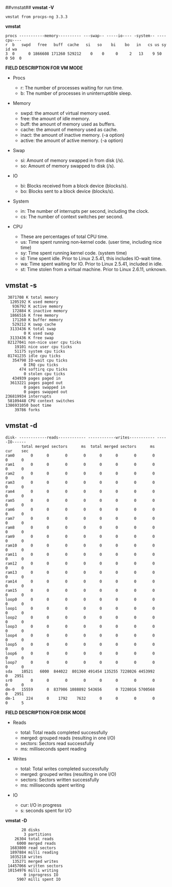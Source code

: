 ##vmstat##
**vmstat -V**

	vmstat from procps-ng 3.3.3

**vmstat**

	procs -----------memory---------- ---swap-- -----io---- -system-- ----cpu----
	r  b   swpd   free   buff  cache   si   so    bi    bo   in   cs us sy id wa
	3  0      0 1866608 171260 529212    0    0     0     2   13    9 50  0 50  0

**FIELD DESCRIPTION FOR VM MODE**

- Procs
	- r: The number of processes waiting for run time.
	- b: The number of processes in uninterruptible sleep.

- Memory
	- swpd: the amount of virtual memory used.
	- free: the amount of idle memory.
	- buff: the amount of memory used as buffers.
	- cache: the amount of memory used as cache.
	- inact: the amount of inactive memory.  (-a option)
	- active: the amount of active memory.  (-a option)

- Swap
	- si: Amount of memory swapped in from disk (/s).
	- so: Amount of memory swapped to disk (/s).

- IO
	- bi: Blocks received from a block device (blocks/s).
	- bo: Blocks sent to a block device (blocks/s).

- System
	- in: The number of interrupts per second, including the clock.
	- cs: The number of context switches per second.

- CPU
	- These are percentages of total CPU time.
	- us: Time spent running non-kernel code.  (user time, including nice time)
	- sy: Time spent running kernel code.  (system time)
	- id: Time spent idle.  Prior to Linux 2.5.41, this includes IO-wait time.
	- wa: Time spent waiting for IO.  Prior to Linux 2.5.41, included in idle.
	- st: Time stolen from a virtual machine.  Prior to Linux 2.6.11, unknown.

## vmstat -s ##
 
     3071708 K total memory
      1205192 K used memory
       936792 K active memory
       172884 K inactive memory
      1866516 K free memory
       171260 K buffer memory
       529212 K swap cache
      3133436 K total swap
            0 K used swap
      3133436 K free swap
     82127041 non-nice user cpu ticks
        19101 nice user cpu ticks
        51175 system cpu ticks
     81741235 idle cpu ticks
       354798 IO-wait cpu ticks
            0 IRQ cpu ticks
          474 softirq cpu ticks
            0 stolen cpu ticks
       434939 pages paged in
      3613221 pages paged out
            0 pages swapped in
            0 pages swapped out
    236819934 interrupts
     58109448 CPU context switches
	1386931050 boot time
        39786 forks

## vmstat -d ##

	disk- ------------reads------------ ------------writes----------- -----IO------
	       total merged sectors      ms  total merged sectors      ms    cur    sec
	ram0       0      0       0       0      0      0       0       0      0      0
	ram1       0      0       0       0      0      0       0       0      0      0
	ram2       0      0       0       0      0      0       0       0      0      0
	ram3       0      0       0       0      0      0       0       0      0      0
	ram4       0      0       0       0      0      0       0       0      0      0
	ram5       0      0       0       0      0      0       0       0      0      0
	ram6       0      0       0       0      0      0       0       0      0      0
	ram7       0      0       0       0      0      0       0       0      0      0
	ram8       0      0       0       0      0      0       0       0      0      0
	ram9       0      0       0       0      0      0       0       0      0      0
	ram10      0      0       0       0      0      0       0       0      0      0
	ram11      0      0       0       0      0      0       0       0      0      0
	ram12      0      0       0       0      0      0       0       0      0      0
	ram13      0      0       0       0      0      0       0       0      0      0
	ram14      0      0       0       0      0      0       0       0      0      0
	ram15      0      0       0       0      0      0       0       0      0      0
	loop0      0      0       0       0      0      0       0       0      0      0
	loop1      0      0       0       0      0      0       0       0      0      0
	loop2      0      0       0       0      0      0       0       0      0      0
	loop3      0      0       0       0      0      0       0       0      0      0
	loop4      0      0       0       0      0      0       0       0      0      0
	loop5      0      0       0       0      0      0       0       0      0      0
	loop6      0      0       0       0      0      0       0       0      0      0
	loop7      0      0       0       0      0      0       0       0      0      0
	sda    10521   6000  844022  801360 491454 135255 7228026 4453992      0   2951
	sr0        0      0       0       0      0      0       0       0      0      0
	dm-0   15559      0  837986 1088892 543656      0 7228016 5700568      0   2951
	dm-1     224      0    1792    7632      0      0       0       0      0      5
**FIELD DESCRIPTION FOR DISK MODE**


- Reads
	- total: Total reads completed successfully
	- merged: grouped reads (resulting in one I/O)
	- sectors: Sectors read successfully
	- ms: milliseconds spent reading

- Writes
	- total: Total writes completed successfully
	- merged: grouped writes (resulting in one I/O)
	- sectors: Sectors written successfully
	- ms: milliseconds spent writing

- IO
	- cur: I/O in progress
	- s: seconds spent for I/O

**vmstat -D**

           28 disks
            3 partitions
        26304 total reads
         6000 merged reads
      1683800 read sectors
      1897884 milli reading
      1035218 writes
       135271 merged writes
     14457066 written sectors
     10154976 milli writing
            0 inprogress IO
         5907 milli spent IO


